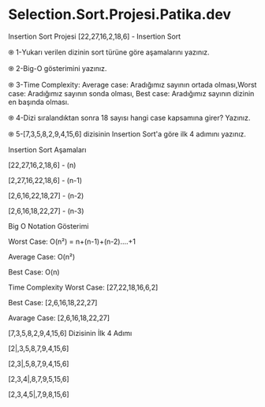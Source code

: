 # Selection.Sort.Projesi.Patika.dev


Insertion Sort Projesi [22,27,16,2,18,6] - Insertion Sort

֎ 1-Yukarı verilen dizinin sort türüne göre aşamalarını yazınız.

֎ 2-Big-O gösterimini yazınız.

֎ 3-Time Complexity: Average case: Aradığımız sayının ortada olması,Worst case: Aradığımız sayının sonda olması, Best case: Aradığımız sayının dizinin en başında olması.

֎ 4-Dizi sıralandıktan sonra 18 sayısı hangi case kapsamına girer? Yazınız.

֎ 5-[7,3,5,8,2,9,4,15,6] dizisinin Insertion Sort'a göre ilk 4 adımını yazınız.

Insertion Sort Aşamaları

[22,27,16,2,18,6] - (n)

[2,27,16,22,18,6] - (n-1)

[2,6,16,22,18,27] - (n-2)

[2,6,16,18,22,27] - (n-3)

Big O Notation Gösterimi

Worst Case: O(n²) = n+(n-1)+(n-2)....+1

Average Case: O(n²)

Best Case: O(n)

Time Complexity Worst Case: [27,22,18,16,6,2]

Best Case: [2,6,16,18,22,27]

Avarage Case: [2,6,16,18,22,27]

[7,3,5,8,2,9,4,15,6] Dizisinin İlk 4 Adımı

[2|,3,5,8,7,9,4,15,6]

[2,3|,5,8,7,9,4,15,6]

[2,3,4|,8,7,9,5,15,6]

[2,3,4,5|,7,9,8,15,6]
